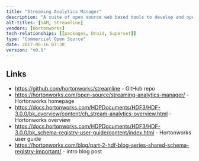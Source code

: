 ```yaml
---
title: "Streaming Analytics Manager"
description: "A suite of open source web based tools to develop and operate stream analytics solutions and analyse the results, with pluggable support for the underlying streaming engine.  Consists of Stream Builder (a web based GUI for building streaming data flows), Stream Operations (a web based management and operations tools for streaming applications) and Stream Insight (a bundling of Druid and Apache Superset to serve and analyse the results of streaming applications). Stream Builder supports creation of streaming flows using a drag and drop GUI, with support for a range of sources (including Kafka and HDFS), processors (including joins, window/aggregate functions, normalisation/projection and PMML model execution), and sinks (including email, HDFS, HBase, Hive, JDBC, Druid, Cassandra, Kafka, OpenTSDB and Solr), as well as support for custom sources, processors, sinks and functions (including window functions), and the ability to automatically deploy and execute applications. Stream Operations supports the management of multiple execution environments, the deployment, execution and management of applications within an environment, the capture of stream metrics via pluggable metrics storage (with support for Ambari and OpenTSDB), and web based dashboards to monitor applications and visualise key metrics. Started by Hortonworks in May 2015, with an initial release as part of HDF 3.0 in June 2017."
alt-titles: [SAM, Streamline]
vendors: [Hortonworks]
tech-relationships: [[packages, Druid, Superset]]
type: "Commercial Open Source"
date: 2017-06-16 07:30
version: "v0.5"
---
```

## Links

* <https://github.com/hortonworks/streamline> - GitHub repo
* <https://hortonworks.com/open-source/streaming-analytics-manager/> - Hortonworks homepage
* <https://docs.hortonworks.com/HDPDocuments/HDF3/HDF-3.0.0/bk_overview/content/ch_stream-analytics-overview.html> - Hortonworks overview
* <https://docs.hortonworks.com/HDPDocuments/HDF3/HDF-3.0.0/bk_schema-registry-user-guide/content/index.html> - Hortonworks user guide
* <https://hortonworks.com/blog/part-2-hdf-blog-series-shared-schema-registry-important/> - intro blog post